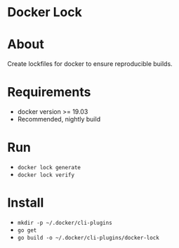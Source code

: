 # Docker Lock

# About
Create lockfiles for docker to ensure reproducible builds.

# Requirements
* docker version >= 19.03
* Recommended, nightly build

# Run
* `docker lock generate`
* `docker lock verify`

# Install
* `mkdir -p ~/.docker/cli-plugins`
* `go get`
* `go build -o ~/.docker/cli-plugins/docker-lock`
